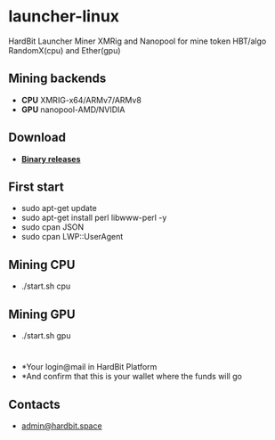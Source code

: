 # launcher-linux
HardBit Launcher Miner XMRig and Nanopool for mine token HBT/algo RandomX(cpu) and Ether(gpu)

## Mining backends
- **CPU** XMRIG-x64/ARMv7/ARMv8
- **GPU** nanopool-AMD/NVIDIA 
## Download
* **[Binary releases](https://github.com/hardbitspace/launcher-linux/releases)**

## First start
- sudo apt-get update
- sudo apt-get install perl libwww-perl -y
- sudo cpan JSON
- sudo cpan LWP::UserAgent
## Mining CPU
- ./start.sh cpu
## Mining GPU
- ./start.sh gpu
#
- *Your login@mail in HardBit Platform
- *And confirm that this is your wallet where the funds will go

## Contacts
* admin@hardbit.space
